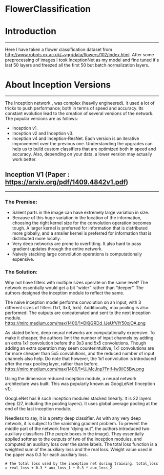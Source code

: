 # FlowerClassification

# Introduction

---

Here I have taken a flower classification dataset from http://www.robots.ox.ac.uk/~vgg/data/flowers/102/index.html. After some preprocessing of images I took InceptionNet as my model and fine tuned it's last 50 layers and freezed all the first 50 but batch normalization layers.

# About Inception Versions

---

The Inception network , was complex (heavily engineered). It used a lot of tricks to push performance; both in terms of speed and accuracy. Its constant evolution lead to the creation of several versions of the network. The popular versions are as follows:
 - Inception v1.
 - Inception v2 and Inception v3.
 - Inception v4 and Inception-ResNet.
Each version is an iterative improvement over the previous one. Understanding the upgrades can help us to build custom classifiers that are optimized both in speed and accuracy. Also, depending on your data, a lower version may actually work better.

## Inception V1 (Paper : https://arxiv.org/pdf/1409.4842v1.pdf)

---

### The Premise:

 - Salient parts in the image can have extremely large variation in size.
 - Because of this huge variation in the location of the information, choosing the right kernel size for the convolution operation becomes tough. A larger kernel is preferred for information that is distributed more globally, and a smaller kernel is preferred for information that is distributed more locally.
 - Very deep networks are prone to overfitting. It also hard to pass gradient updates through the entire network.
 - Naively stacking large convolution operations is computationally expensive.
 
### The Solution:

Why not have filters with multiple sizes operate on the same level? The network essentially would get a bit “wider” rather than “deeper”. The authors designed the inception module to reflect the same.

The naive inception model performs convolution on an input, with 3 different sizes of filters (1x1, 3x3, 5x5). Additionally, max pooling is also performed. The outputs are concatenated and sent to the next inception module. https://miro.medium.com/max/1400/1*DKjGRDd_lJeUfVlY50ojOA.png 

As stated before, deep neural networks are computationally expensive. To make it cheaper, the authors limit the number of input channels by adding an extra 1x1 convolution before the 3x3 and 5x5 convolutions. Though adding an extra operation may seem counterintuitive, 1x1 convolutions are far more cheaper than 5x5 convolutions, and the reduced number of input channels also help. Do note that however, the 1x1 convolution is introduced after the max pooling layer, rather than before. 
https://miro.medium.com/max/1400/1*U_McJnp7Fnif-lw9iIC5Bw.png

Using the dimension reduced inception module, a neural network architecture was built. This was popularly known as GoogLeNet (Inception v1).

GoogLeNet has 9 such inception modules stacked linearly. It is 22 layers deep (27, including the pooling layers). It uses global average pooling at the end of the last inception module.

Needless to say, it is a pretty deep classifier. As with any very deep network, it is subject to the vanishing gradient problem.
To prevent the middle part of the network from “dying out”, the authors introduced two auxiliary classifiers (The purple boxes in the image). They essentially applied softmax to the outputs of two of the inception modules, and computed an auxiliary loss over the same labels. The total loss function is a weighted sum of the auxiliary loss and the real loss. Weight value used in the paper was 0.3 for each auxiliary loss.

`# The total loss used by the inception net during training.
total_loss = real_loss + 0.3 * aux_loss_1 + 0.3 * aux_loss_2`



